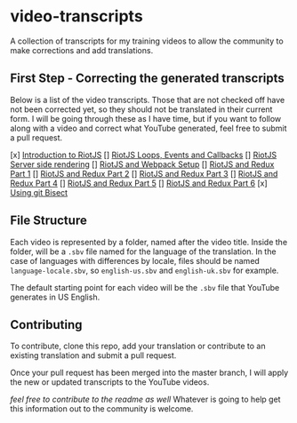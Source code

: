 # video-transcripts
A collection of transcripts for my training videos to allow the community to make corrections and add translations.

## First Step - Correcting the generated transcripts

Below is a list of the video transcripts. Those that are not checked off have not been corrected yet, so they
should not be translated in their current form. I will be going through these as I have time, but if you want to follow
along with a video and correct what YouTube generated, feel free to submit a pull request.

[x] [Introduction to RiotJS](http://www.youtube.com/watch?v=al87U6NgRTc)
[] [RiotJS Loops, Events and Callbacks](http://www.youtube.com/watch?v=T-ZV9dv93sw)
[] [RiotJS Server side rendering](http://www.youtube.com/watch?v=6ww1UXGJzcs)
[] [RiotJS and Webpack Setup](http://www.youtube.com/watch?v=UgdZbT-KPpY)
[] [RiotJS and Redux Part 1](https://www.youtube.com/watch?v=Y6vpKAGT2-8)
[] [RiotJS and Redux Part 2](https://youtu.be/DgM03bvgCYc)
[] [RiotJS and Redux Part 3](https://www.youtube.com/watch?v=QuwnbuneAzM)
[] [RiotJS and Redux Part 4](https://youtu.be/qc6bjtu7KG0)
[] [RiotJS and Redux Part 5](https://youtu.be/M4BNsRMatVY)
[] [RiotJS and Redux Part 6](https://youtu.be/jr8KDpwtRsk)
[x] [Using git Bisect](https://youtu.be/P3ZR_s3NFvM)




## File Structure

Each video is represented by a folder, named after the video title. Inside the folder, will be a `.sbv` file named for
the language of the translation. In the case of languages with differences by locale, files should be named `language-locale.sbv`,
so `english-us.sbv` and `english-uk.sbv` for example.

The default starting point for each video will be the `.sbv` file that YouTube generates in US English.

## Contributing

To contribute, clone this repo, add your translation or contribute to an existing translation and submit a pull request.

Once your pull request has been merged into the master branch, I will apply the new or updated transcripts to the YouTube videos.

_feel free to contribute to the readme as well_ Whatever is going to help get this information out to the community is welcome.
